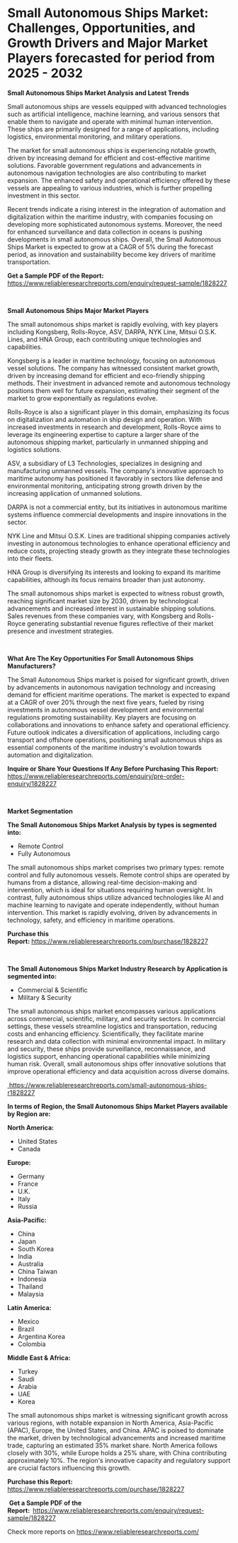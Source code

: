 <p><h1>Small Autonomous Ships Market: Challenges, Opportunities, and Growth Drivers and Major Market Players forecasted for period from 2025 - 2032</h1></p><p><strong>Small Autonomous Ships Market Analysis and Latest Trends</strong></p>
<p><p>Small autonomous ships are vessels equipped with advanced technologies such as artificial intelligence, machine learning, and various sensors that enable them to navigate and operate with minimal human intervention. These ships are primarily designed for a range of applications, including logistics, environmental monitoring, and military operations. </p><p>The market for small autonomous ships is experiencing notable growth, driven by increasing demand for efficient and cost-effective maritime solutions. Favorable government regulations and advancements in autonomous navigation technologies are also contributing to market expansion. The enhanced safety and operational efficiency offered by these vessels are appealing to various industries, which is further propelling investment in this sector.</p><p>Recent trends indicate a rising interest in the integration of automation and digitalization within the maritime industry, with companies focusing on developing more sophisticated autonomous systems. Moreover, the need for enhanced surveillance and data collection in oceans is pushing developments in small autonomous ships. Overall, the Small Autonomous Ships Market is expected to grow at a CAGR of 5% during the forecast period, as innovation and sustainability become key drivers of maritime transportation.</p></p>
<p><strong>Get a Sample PDF of the Report:&nbsp;</strong> <a href="https://www.reliableresearchreports.com/enquiry/request-sample/1828227?utm_campaign=2441&utm_medium=2&utm_source=Github&utm_content=ia&utm_term=28022025&utm_id=small-autonomous-ships">https://www.reliableresearchreports.com/enquiry/request-sample/1828227</a></p>
<p>&nbsp;</p>
<p><strong>Small Autonomous Ships Major Market Players</strong></p>
<p><p>The small autonomous ships market is rapidly evolving, with key players including Kongsberg, Rolls-Royce, ASV, DARPA, NYK Line, Mitsui O.S.K. Lines, and HNA Group, each contributing unique technologies and capabilities.</p><p>Kongsberg is a leader in maritime technology, focusing on autonomous vessel solutions. The company has witnessed consistent market growth, driven by increasing demand for efficient and eco-friendly shipping methods. Their investment in advanced remote and autonomous technology positions them well for future expansion, estimating their segment of the market to grow exponentially as regulations evolve.</p><p>Rolls-Royce is also a significant player in this domain, emphasizing its focus on digitalization and automation in ship design and operation. With increased investments in research and development, Rolls-Royce aims to leverage its engineering expertise to capture a larger share of the autonomous shipping market, particularly in unmanned shipping and logistics solutions.</p><p>ASV, a subsidiary of L3 Technologies, specializes in designing and manufacturing unmanned vessels. The company's innovative approach to maritime autonomy has positioned it favorably in sectors like defense and environmental monitoring, anticipating strong growth driven by the increasing application of unmanned solutions.</p><p>DARPA is not a commercial entity, but its initiatives in autonomous maritime systems influence commercial developments and inspire innovations in the sector.</p><p>NYK Line and Mitsui O.S.K. Lines are traditional shipping companies actively investing in autonomous technologies to enhance operational efficiency and reduce costs, projecting steady growth as they integrate these technologies into their fleets.</p><p>HNA Group is diversifying its interests and looking to expand its maritime capabilities, although its focus remains broader than just autonomy.</p><p>The small autonomous ships market is expected to witness robust growth, reaching significant market size by 2030, driven by technological advancements and increased interest in sustainable shipping solutions. Sales revenues from these companies vary, with Kongsberg and Rolls-Royce generating substantial revenue figures reflective of their market presence and investment strategies.</p></p>
<p>&nbsp;</p>
<p><strong>What Are The Key Opportunities For Small Autonomous Ships Manufacturers?</strong></p>
<p><p>The Small Autonomous Ships market is poised for significant growth, driven by advancements in autonomous navigation technology and increasing demand for efficient maritime operations. The market is expected to expand at a CAGR of over 20% through the next five years, fueled by rising investments in autonomous vessel development and environmental regulations promoting sustainability. Key players are focusing on collaborations and innovations to enhance safety and operational efficiency. Future outlook indicates a diversification of applications, including cargo transport and offshore operations, positioning small autonomous ships as essential components of the maritime industry's evolution towards automation and digitalization.</p></p>
<p><strong>Inquire or Share Your Questions If Any Before Purchasing This Report:</strong> <a href="https://www.reliableresearchreports.com/enquiry/pre-order-enquiry/1828227?utm_campaign=2441&utm_medium=2&utm_source=Github&utm_content=ia&utm_term=28022025&utm_id=small-autonomous-ships">https://www.reliableresearchreports.com/enquiry/pre-order-enquiry/1828227</a></p>
<p>&nbsp;</p>
<p><strong>Market Segmentation</strong></p>
<p><strong>The Small Autonomous Ships Market Analysis by types is segmented into:</strong></p>
<p><ul><li>Remote Control</li><li>Fully Autonomous</li></ul></p>
<p><p>The small autonomous ships market comprises two primary types: remote control and fully autonomous vessels. Remote control ships are operated by humans from a distance, allowing real-time decision-making and intervention, which is ideal for situations requiring human oversight. In contrast, fully autonomous ships utilize advanced technologies like AI and machine learning to navigate and operate independently, without human intervention. This market is rapidly evolving, driven by advancements in technology, safety, and efficiency in maritime operations.</p></p>
<p><strong>Purchase this Report:&nbsp;</strong><a href="https://www.reliableresearchreports.com/purchase/1828227?utm_campaign=2441&utm_medium=2&utm_source=Github&utm_content=ia&utm_term=28022025&utm_id=small-autonomous-ships">https://www.reliableresearchreports.com/purchase/1828227</a></p>
<p>&nbsp;</p>
<p><strong>The Small Autonomous Ships Market Industry Research by Application is segmented into:</strong></p>
<p><ul><li>Commercial & Scientific</li><li>Military & Security</li></ul></p>
<p><p>The small autonomous ships market encompasses various applications across commercial, scientific, military, and security sectors. In commercial settings, these vessels streamline logistics and transportation, reducing costs and enhancing efficiency. Scientifically, they facilitate marine research and data collection with minimal environmental impact. In military and security, these ships provide surveillance, reconnaissance, and logistics support, enhancing operational capabilities while minimizing human risk. Overall, small autonomous ships offer innovative solutions that improve operational efficiency and data acquisition across diverse domains.</p></p>
<p><a href="https://www.reliableresearchreports.com/small-autonomous-ships-r1828227?utm_campaign=2441&utm_medium=2&utm_source=Github&utm_content=ia&utm_term=28022025&utm_id=small-autonomous-ships">&nbsp;https://www.reliableresearchreports.com/small-autonomous-ships-r1828227</a></p>
<p><strong>In terms of Region, the Small Autonomous Ships Market Players available by Region are:</strong></p>
<p>
    <p> <strong> North America: </strong>
        <ul>
            <li>United States</li>
            <li>Canada</li>
        </ul>
        </p> 
    <p> <strong> Europe: </strong>
        <ul>
            <li>Germany</li>
            <li>France</li>
            <li>U.K.</li>
            <li>Italy</li>
            <li>Russia</li>
        </ul>
        </p> 
    <p> <strong> Asia-Pacific: </strong>
        <ul>
            <li>China</li>
            <li>Japan</li>
            <li>South Korea</li>
            <li>India</li>
            <li>Australia</li>
            <li>China Taiwan</li>
            <li>Indonesia</li>
            <li>Thailand</li>
            <li>Malaysia</li>
        </ul>
        </p> 
    <p> <strong> Latin America: </strong>
        <ul>
            <li>Mexico</li>
            <li>Brazil</li>
            <li>Argentina Korea</li>
            <li>Colombia</li>
        </ul>
        </p> 
    <p> <strong> Middle East & Africa: </strong>
        <ul>
            <li>Turkey</li>
            <li>Saudi</li>
            <li>Arabia</li>
            <li>UAE</li>
            <li>Korea</li>
        </ul>
    </p>
    </p>
<p><p>The small autonomous ships market is witnessing significant growth across various regions, with notable expansion in North America, Asia-Pacific (APAC), Europe, the United States, and China. APAC is poised to dominate the market, driven by technological advancements and increased maritime trade, capturing an estimated 35% market share. North America follows closely with 30%, while Europe holds a 25% share, with China contributing approximately 10%. The region's innovative capacity and regulatory support are crucial factors influencing this growth.</p></p>
<p><strong>Purchase this Report: </strong><a href="https://www.reliableresearchreports.com/purchase/1828227?utm_campaign=2441&utm_medium=2&utm_source=Github&utm_content=ia&utm_term=28022025&utm_id=small-autonomous-ships">https://www.reliableresearchreports.com/purchase/1828227</a></p>
<p>&nbsp;<strong>Get a Sample PDF of the Report:&nbsp;&nbsp;</strong><a href="https://www.reliableresearchreports.com/enquiry/request-sample/1828227?utm_campaign=2441&utm_medium=2&utm_source=Github&utm_content=ia&utm_term=28022025&utm_id=small-autonomous-ships">https://www.reliableresearchreports.com/enquiry/request-sample/1828227</a></p>
<p><strong></strong></p>
<p>Check more reports on <a href="https://www.reliableresearchreports.com/?utm_campaign=2441&utm_medium=2&utm_source=Github&utm_content=ia&utm_term=28022025&utm_id=small-autonomous-ships">https://www.reliableresearchreports.com/</a></p>